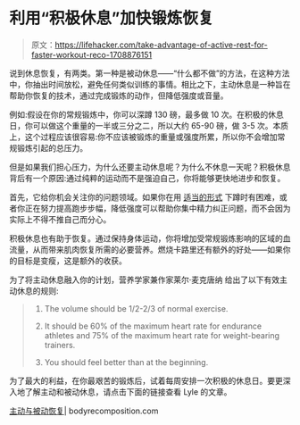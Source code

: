 # 利用“积极休息”加快锻炼恢复

> 原文：<https://lifehacker.com/take-advantage-of-active-rest-for-faster-workout-reco-1708876151>

说到休息恢复，有两类。第一种是被动休息——“什么都不做”的方法，在这种方法中，你抽出时间放松，避免任何类似训练的事情。相比之下，主动休息是一种旨在帮助你恢复的技术，通过完成锻炼的动作，但降低强度或音量。



例如:假设在你的常规锻炼中，你可以深蹲 130 磅，最多做 10 次。在积极的休息日，你可以做这个重量的一半或三分之二，所以大约 65-90 磅，做 3-5 次。本质上，这个过程应该很容易:你不应该被锻炼的重量或强度所累，所以你不会增加常规锻炼引起的总压力。

但是如果我们担心压力，为什么还要主动休息呢？为什么不休息一天呢？积极休息背后有一个原因:通过纯粹的运动而不是强迫自己，你将能够更快地进步和恢复。

首先，它给你机会关注你的问题领域。如果你在用 [适当的形式](http://vitals.lifehacker.com/all-about-lifting-form-what-to-worry-about-and-what-n-1692058974) 下蹲时有困难，或者你正在努力提高跑步步幅，降低强度可以帮助你集中精力纠正问题，而不会因为实际上不得不推自己而分心。

积极休息也有助于恢复。通过保持身体运动，你将增加受常规锻炼影响的区域的血流量，从而带来肌肉恢复所需的必要营养。燃烧卡路里还有额外的好处——如果你的目标是变瘦，这是额外的收获。

为了将主动休息融入你的计划，营养学家兼作家莱尔·麦克唐纳 给出了以下有效主动休息的规则:

> 1.  The volume should be 1/2-2/3 of normal exercise.
>     
> 2.  It should be 60% of the maximum heart rate for endurance athletes and 75% of the maximum heart rate for weight-bearing trainers.
>     
> 3.  You should feel better than at the beginning.

为了最大的利益，在你最艰苦的锻炼后，试着每周安排一次积极的休息日。要更深入地了解主动和被动休息，请点击下面的链接查看 Lyle 的文章。

[主动与被动恢复](http://www.bodyrecomposition.com/training/active-versus-passive-recovery.html/)| bodyrecomposition.com